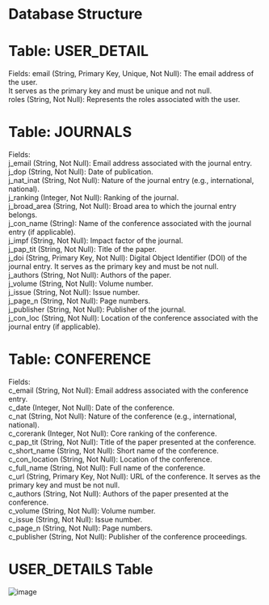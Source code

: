 # Database Structure

# Table: USER_DETAIL

Fields:
email (String, Primary Key, Unique, Not Null): The email address of the user.  
It serves as the primary key and must be unique and not null.  
roles (String, Not Null): Represents the roles associated with the user.  

# Table: JOURNALS
Fields:  
j_email (String, Not Null): Email address associated with the journal entry.  
j_dop (String, Not Null): Date of publication.  
j_nat_inat (String, Not Null): Nature of the journal entry (e.g., international, national).  
j_ranking (Integer, Not Null): Ranking of the journal.  
j_broad_area (String, Not Null): Broad area to which the journal entry belongs.  
j_con_name (String): Name of the conference associated with the journal entry (if applicable).  
j_impf (String, Not Null): Impact factor of the journal.  
j_pap_tit (String, Not Null): Title of the paper.  
j_doi (String, Primary Key, Not Null): Digital Object Identifier (DOI) of the journal entry. It serves as the primary key and must be not null.  
j_authors (String, Not Null): Authors of the paper.  
j_volume (String, Not Null): Volume number.  
j_issue (String, Not Null): Issue number.  
j_page_n (String, Not Null): Page numbers.  
j_publisher (String, Not Null): Publisher of the journal.  
j_con_loc (String, Not Null): Location of the conference associated with the journal entry (if applicable).  

# Table: CONFERENCE  
Fields:  
c_email (String, Not Null): Email address associated with the conference entry.  
c_date (Integer, Not Null): Date of the conference.  
c_nat (String, Not Null): Nature of the conference (e.g., international, national).  
c_corerank (Integer, Not Null): Core ranking of the conference.  
c_pap_tit (String, Not Null): Title of the paper presented at the conference.  
c_short_name (String, Not Null): Short name of the conference.  
c_con_location (String, Not Null): Location of the conference.  
c_full_name (String, Not Null): Full name of the conference.  
c_url (String, Primary Key, Not Null): URL of the conference. It serves as the primary key and must be not null.  
c_authors (String, Not Null): Authors of the paper presented at the conference.  
c_volume (String, Not Null): Volume number.  
c_issue (String, Not Null): Issue number.  
c_page_n (String, Not Null): Page numbers.  
c_publisher (String, Not Null): Publisher of the conference proceedings.  
  
# USER_DETAILS Table  

![image](https://github.com/BarryAllenCentralCity/Hackeza-complete/assets/93136153/e21caea2-e57a-45bd-a7a3-71078bd1bb90)

